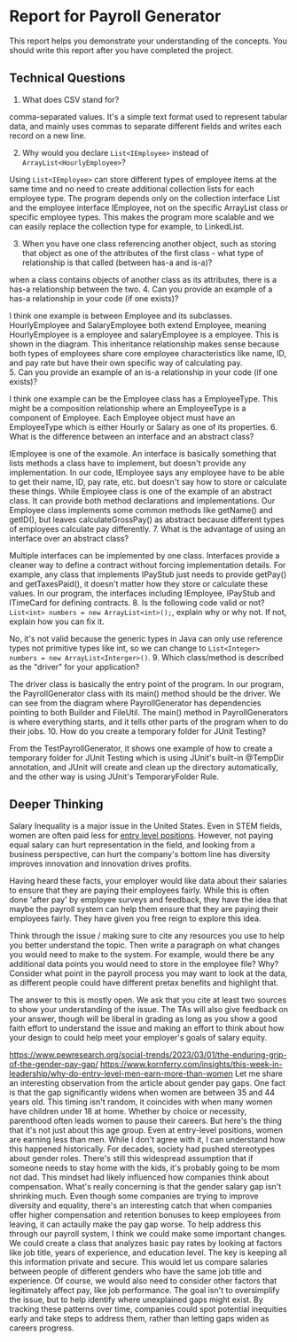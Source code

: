 # Report for Payroll Generator

This report helps you demonstrate your understanding of the concepts. You should write this report after you have completed the project. 

## Technical Questions

1. What does CSV stand for? 
   
comma-separated values. It's a simple text format used to represent tabular data, and mainly uses commas to separate different fields and writes each record on a new line. 

2. Why would you declare `List<IEmployee>` instead of `ArrayList<HourlyEmployee>`?

Using `List<IEmployee>` can store different types of employee items at the same time and no need to create additional collection lists for each employee type. The program depends only on the collection interface List and the employee interface IEmployee, not on the specific ArrayList class or specific employee types. This makes the program more scalable and we can easily replace the collection type for example, to LinkedList. 

3. When you have one class referencing another object, such as storing that object as one of the attributes of the first class - what type of relationship is that called (between has-a and is-a)?

when a class contains objects of another class as its attributes, there is a has-a relationship between the two.
4. Can you provide an example of a has-a relationship in your code (if one exists)?

I think one example is between Employee and its subclasses. HourlyEmployee and SalaryEmployee both extend Employee, meaning HourlyEmployee is a employee and salaryEmployee is a employee. This is shown in the diagram. This inheritance relationship makes sense because both types of employees share core employee characteristics like name, ID, and pay rate but have their own specific way of calculating pay.  
5. Can you provide an example of an is-a relationship in your code (if one exists)?

I think one example can be the Employee class has a EmployeeType. This might be a composition relationship where an EmployeeType is a component of Employee. Each Employee object must have an EmployeeType which is either Hourly or Salary as one of its properties. 
6. What is the difference between an interface and an abstract class?

IEmployee is one of the examole. An interface is basically something that lists methods a class have to implement, but doesn't provide any implementation. In our code, IEmployee says any employee have to be able to get their name, ID, pay rate, etc. but doesn't say how to store or calculate these things. While Employee class is one of the example of an abstract class. It can provide both method declarations and implementations. Our Employee class implements some common methods like getName() and getID(), but leaves calculateGrossPay() as abstract because different types of employees calculate pay differently. 
7. What is the advantage of using an interface over an abstract class?

Multiple interfaces can be implemented by one class. Interfaces provide a cleaner way to define a contract without forcing implementation details. For example, any class that implements IPayStub just needs to provide getPay() and getTaxesPaid(), it doesn't matter how they store or calculate these values. In our program, the interfaces including IEmployee, IPayStub and ITimeCard for defining contracts. 
8. Is the following code valid or not? `List<int> numbers = new ArrayList<int>();`, explain why or why not. If not, explain how you can fix it. 

No, it's not valid because the generic types in Java can only use reference types not primitive types like int, so we can change to `List<Integer> numbers = new ArrayList<Interger>()`.
9. Which class/method is described as the "driver" for your application? 

The driver class is basically the entry point of the program. In our program, the PayrollGenerator class with its main() method should be the driver. We can see from the diagram where PayrollGenerator has dependencies pointing to both Builder and FileUtil. The main() method in PayrollGenerators is where everything starts, and it tells other parts of the program when to do their jobs. 
10. How do you create a temporary folder for JUnit Testing? 

From the TestPayrollGenerator, it shows one example of how to create a temporary folder for JUnit Testing which is using JUnit's built-in @TempDir annotation, and JUnit will create and clean up the directory automatically, and the other way is using JUnit's TemporaryFolder Rule.  
## Deeper Thinking 

Salary Inequality is a major issue in the United States. Even in STEM fields, women are often paid less for [entry level positions](https://www.gsb.stanford.edu/insights/whats-behind-pay-gap-stem-jobs). However, not paying equal salary can hurt representation in the field, and looking from a business perspective, can hurt the company's bottom line has diversity improves innovation and innovation drives profits. 

Having heard these facts, your employer would like data about their salaries to ensure that they are paying their employees fairly. While this is often done 'after pay' by employee surveys and feedback, they have the idea that maybe the payroll system can help them ensure that they are paying their employees fairly. They have given you free reign to explore this idea.

Think through the issue / making sure to cite any resources you use to help you better understand the topic. Then write a paragraph on what changes you would need to make to the system. For example, would there be any additional data points you would need to store in the employee file? Why? Consider what point in the payroll process you may want to look at the data, as different people could have different pretax benefits and highlight that. 

The answer to this is mostly open. We ask that you cite at least two sources to show your understanding of the issue. The TAs will also give feedback on your answer, though will be liberal in grading as long as you show a good faith effort to understand the issue and making an effort to think about how your design to could help meet your employer's goals of salary equity. 

https://www.pewresearch.org/social-trends/2023/03/01/the-enduring-grip-of-the-gender-pay-gap/
https://www.kornferry.com/insights/this-week-in-leadership/why-do-entry-level-men-earn-more-than-women
Let me share an interesting observation from the article about gender pay gaps. One fact is that the gap significantly widens when women are between 35 and 44 years old. This timing isn't random, it coincides with when many women have children under 18 at home. Whether by choice or necessity, parenthood often leads women to pause their careers. But here's the thing that it's not just about this age group. Even at entry-level positions, women are earning less than men. While I don't agree with it, I can understand how this happened historically. For decades, society had pushed stereotypes about gender roles. There's still this widespread assumption that if someone needs to stay home with the kids, it's probably going to be mom not dad. This mindset had likely influenced how companies think about compensation. What's really concerning is that the gender salary gap isn't shrinking much. Even though some companies are trying to improve diversity and equality, there's an interesting catch that when companies offer higher compensation and retention bonuses to keep employees from leaving, it can actaully make the pay gap worse. 
To help address this through our payroll system, I think we could make some important changes. We could create a class that analyzes basic pay rates by looking at factors like job title, years of experience, and education level. The key is keeping all this information private and secure. This would let us compare salaries between people of different genders who have the same job title and experience. Of course, we would also need to consider other factors that legitimately affect pay, like job performance. The goal isn't to oversimplify the issue, but to help identify where unexplained gaps might exist. By tracking these patterns over time, companies could spot potential inequities early and take steps to address them, rather than letting gaps widen as careers progress. 
